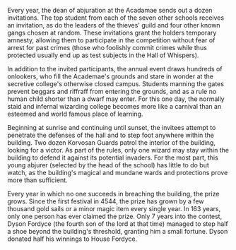 Every year, the dean of abjuration at the Acadamae sends out a dozen invitations. The top student from each of the seven other schools receives an invitation, as do the leaders of the thieves' guild and four other known gangs chosen at random. These invitations grant the holders temporary amnesty, allowing them to participate in the competition without fear of arrest for past crimes (those who foolishly commit crimes while thus protected usually end up as test subjects in the Hall of Whispers).

In addition to the invited participants, the annual event draws hundreds of onlookers, who fill the Academae's grounds and stare in wonder at the secretive college's otherwise closed campus. Students manning the gates prevent beggars and riffraff from entering the grounds, and as a rule no human child shorter than a dwarf may enter. For this one day, the normally staid and infernal wizarding college becomes more like a carnival than an esteemed and world famous place of learning.

Beginning at sunrise and continuing until sunset, the invitees attempt to penetrate the defenses of the hall and to step foot anywhere within the building. Two dozen Korvosan Guards patrol the interior of the building, looking for a victor. As part of the rules, only one wizard may stay within the building to defend it against its potential invaders. For the most part, this young abjurer (selected by the head of the school) has little to do but watch, as the building's magical and mundane wards and protections prove more than sufficient.

Every year in which no one succeeds in breaching the building, the prize grows. Since the first festival in 4544, the prize has grown by a few thousand gold sails or a minor magic item every single year. In 163 years, only one person has ever claimed the prize. Only 7 years into the contest, Dyson Fordyce (the fourth son of the lord at that time) managed to step half a shoe beyond the building's threshold, granting him a small fortune. Dyson donated half his winnings to House Fordyce.
